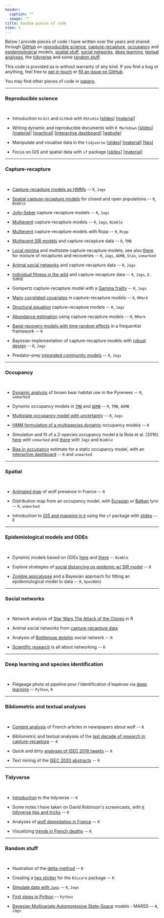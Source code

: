 ```yaml
---
header:
  caption: ""
  image: ""
title: Random pieces of code
view: 1
---
```


Below I provide pieces of code I have written over the years and shared through [GitHub](https://github.com/oliviergimenez) on [reproducible science](#reproducible-science), [capture-recapture](#capture-recapture),  [occupancy](#occupancy) and [epidemiological](#epidemiological-models-and-odes) models, [spatial stuff](#spatial), [social networks](#social-networks), [deep learning](#deep-learning-and-species-identification), [textual analyses](#bibliometric-and-textual-analyses), the [tidyverse](#tidyverse) and some [random stuff](#random-stuff).

This code is provided as is without warranty of any kind. If you find a bug or anything, feel free to [get in touch](mailto:olivier.gimenez@cefe.cnrs.fr) or [fill an issue on GitHub](https://docs.github.com/en/github/managing-your-work-on-github/creating-an-issue). 

You may find other pieces of code in [papers](https://oliviergimenez.github.io/publication/papers/).

<hr>

### Reproducible science

<br>

+ Introduction to `Git` and `GitHub` with `RStudio` [[slides](https://oliviergimenez.github.io/quick-intro-git-github-rstudio/#1)] [[material](https://github.com/oliviergimenez/quick-intro-git-github-rstudio)]

+ Writing dynamic and reproducible documents with `R Markdown` [[slides](https://oliviergimenez.github.io/intro_rmarkdown/#1)] [[material](https://github.com/oliviergimenez/intro_rmarkdown)] [[practical](https://github.com/oliviergimenez/intro_rmarkdown_practical)] [[interactive dashboard](https://github.com/oliviergimenez/bias_occupancy)] [[website](https://www.youtube.com/watch?v=4OUEss2XF7E&t=1s)]

+ Manipulate and visualise data in the `tidyverse` [[slides](https://oliviergimenez.github.io/intro_tidyverse/#1)] [[material](https://github.com/oliviergimenez/intro_tidyverse)] [[tips](https://oliviergimenez.github.io/tidyverse-tips/)]

+ Focus on GIS and spatial data with `sf` package [[slides](https://oliviergimenez.github.io/intro_spatialR/#1)] [[material](https://github.com/oliviergimenez/intro_spatialR)]

<hr>

### Capture-recapture

<br>

+ [Capture-recapture models as HMMs](https://github.com/oliviergimenez/IPMworkshop) -- `R`, `Jags` 

+ [Spatial capture-recapture models](https://github.com/oliviergimenez/basics_spatial_capturerecapture) for closed and open populations -- `R`, `Nimble` 

+ [Jolly-Seber](https://github.com/oliviergimenez/bayes-multistate-jollyseber) capture-recapture models -- `R`, `Jags`

+ [Multievent](https://github.com/oliviergimenez/multievent_jags_R) capture-recapture models --  `R`, `Jags`, `Nimble`

+ [Multievent](https://github.com/oliviergimenez/multieventRcpp) capture-recapture models with Rcpp --  `R`, `Rcpp`

+ [Multievent SIR models](https://github.com/oliviergimenez/sir_multievent) and capture-recapture data --  `R`, `TMB`

+ [Local minima](https://github.com/oliviergimenez/multistate_local_minima) and multistate capture-recapture models; see also [there](https://github.com/oliviergimenez/multistate_recaprecov) for mixture of recaptures and recoveries --  `R`, `Jags`, `ADMB`, `Stan`, `unmarked`

+ [Animal social networks](https://github.com/oliviergimenez/social_networks_capture_recapture) and capture-recapture data --  `R`, `Jags`
   
+ [Individual fitness in the wild](https://github.com/oliviergimenez/estim_fitness) and capture-recapture data --  `R`, `Jags`, `E-SURGE`

+ Gompertz capture-recapture model with a [Gamma frailty](https://github.com/oliviergimenez/GammaGompertzCR) --  `R`, `Jags`

+ [Many correlated covariates](https://github.com/oliviergimenez/p2cr) in capture-recapture models --  `R`, `RMark`

+  [Structural equation](https://github.com/oliviergimenez/sem_capturerecapture) capture-recapture models --  `R`, `Jags`

+ [Abundance estimation](https://github.com/oliviergimenez/abundance_estimation) using capture-recapture models --  `R`, `RMark`

+ [Band-recovery models with time random effects](https://github.com/oliviergimenez/mixed-bandrecovery-models) in a frequentist framework  --  `R`

+ Bayesian implementation of capture-recapture models with [robust design](https://github.com/oliviergimenez/bayesRD)  --  `R`, `Jags`

+ Predator-prey [integrated community models](https://github.com/oliviergimenez/predator_prey_icm) --  `R`, `Jags`

<hr>

### Occupancy

<br>

+ [Dynamic analysis](https://github.com/oliviergimenez/ursus_Pyrenees_occupancy) of brown bear habitat use in the Pyrenees --  `R`, `unmarked`

+ Dynamic occupancy models in [`TMB`](https://github.com/oliviergimenez/occupancy_TMB) and [`ADMB`](https://github.com/oliviergimenez/occupancy_in_ADMB) -- `R`, `TMB`, `ADMB`

+ [Multistate occupancy model with uncertainty](https://github.com/oliviergimenez/multistate_occupancy)  --  `R`, `Jags`

+ [HMM formulation of a multispecies dynamic](https://github.com/oliviergimenez/poaching_occupancy) occupancy models --  `R`

+ Simulation and fit of a 2-species occupancy model à la Rota et al. (2016) [here](https://github.com/oliviergimenez/2speciesoccupancy) with `unmarked` and [there](https://github.com/oliviergimenez/bayes2speciesoccupancy) with `Jags` and `Nimble`

+ [Bias in occupancy](https://github.com/oliviergimenez/bias_occupancy) estimate for a static occupancy model, with an [interactive dashboard](https://ecologicalstatistics.shinyapps.io/bias_occupancy/) -- `R` and `unmarked`

<hr>

### Spatial

<br>


+ [Animated map](https://github.com/oliviergimenez/tidytuesday/tree/master/2019/week52) of wolf presence in France --  `R`

+ Distribution map from an occupancy model, with [Eurasian](https://github.com/oliviergimenez/gis_map_occupancy) or [Balkan](https://github.com/oliviergimenez/occ_balkanlynx) lynx --  `R`, `unmarked`
   
+ Introduction to [GIS and mapping in `R`](https://github.com/oliviergimenez/intro_spatialR) using the `sf` package with [slides](https://oliviergimenez.github.io/introspatialR/) --  `R`

<hr>

### Epidemiological models and ODEs

<br>


+ Dynamic models based on ODEs [here](https://github.com/oliviergimenez/fitODEnimble) and [there](https://github.com/oliviergimenez/ODEnimble) --  `Nimble` 

+  Explore strategies of [social distancing on epidemic w/ SIR model](https://github.com/oliviergimenez/SIRcovid19#motivation) -- `R`

+ [Zombie apocalypse](https://github.com/oliviergimenez/fitODEswithOpenBUGS) and a Bayesian approach for fitting an epidemiological model to data --  `R`, `OpenBUGS`

<hr>

### Social networks

<br>


+ Network analysis of [Star Wars The Attack of the Clones](https://github.com/oliviergimenez/starwars_network) in R
   
+ Animal social networks from [capture-recapture data](https://github.com/oliviergimenez/social_networks_capture_recapture)

+ Analysis of [Bottlenose dolphin](https://github.com/oliviergimenez/tursiops_network_analysis) social network --  `R`

+ [Scientific research](https://github.com/oliviergimenez/phd-in-ecology-network) is all about networking --  `R`

<hr>

### Deep learning and species identification

<br>


+ Piégeage photo et pipeline pour l'identification d'espèces via [deep learning](https://github.com/oliviergimenez/DLcamtrap#pi%C3%A9geage-photo-et-pipeline-pour-lidentification-desp%C3%A8ces) -- `Python`, `R`

<hr> 

### Bibliometric and textual analyses

<br>


+ [Content analysis](https://github.com/oliviergimenez/wolf_content_analysis) of French articles in newspapers about wolf  --  `R`

+ Bibliometric and textual analyses of the [last decade of research in capture-recapture](https://github.com/oliviergimenez/appendix_capturerecapture_review) --  `R`

+ Quick and dirty [analyses of ISEC 2018 tweets](https://github.com/oliviergimenez/isec2018_tweet_analysis) --  `R`

+ Text mining of the [ISEC 2020 abstracts](https://github.com/oliviergimenez/textmining_isec2020/blob/master/textmining_isec2020abstracts.R) --  `R`


<hr>

### Tidyverse

<br>


+ [Introduction](https://github.com/oliviergimenez/intro_tidyverse#introduction-to-the-tidyverse) to the tidyverse --  `R`

+ Some notes I have taken on David Robinson's screencasts, with [`R` tidyverse tips and tricks](https://oliviergimenez.github.io/tidyverse-tips/) --  `R`

+ Analyses of [wolf depredation in France](https://github.com/oliviergimenez/analysesGeoloup) --  `R`

+ Visualizing [trends in French deaths](https://github.com/oliviergimenez/deces_coulmont) --  `R` 


<hr>

### Random stuff

<br>


+ Illustration of the [delta-method](https://github.com/oliviergimenez/delta_method) --  `R`

+ Creating a [hex sticker](https://github.com/oliviergimenez/R2ucarehex) for the  `R2ucare` package --  `R`

+ [Simulate data with `Jags`](https://github.com/oliviergimenez/simul_with_jags)  --  `R`, `Jags`

+ [First steps in Python](https://github.com/oliviergimenez/firststepsinPython) -- `Python`

+ [Bayesian Multivariate Autoregressive State-Space](https://github.com/oliviergimenez/marss_jags) models - MARSS --  `R`, `Jags`



